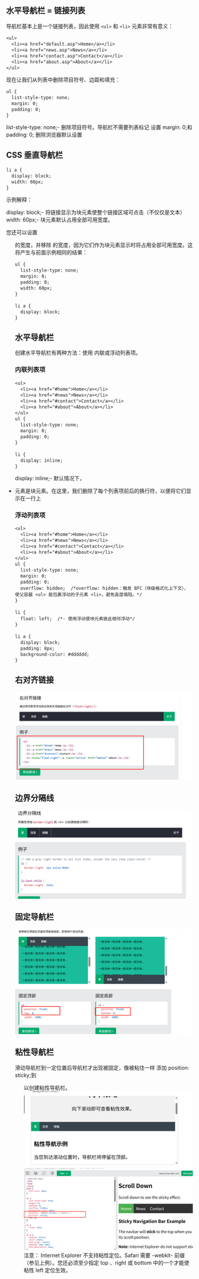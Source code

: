 ## 水平导航栏 = 链接列表

导航栏基本上是一个链接列表，因此使用 `<ul>` 和 `<li>` 元素非常有意义：

```
<ul>
  <li><a href="default.asp">Home</a></li>
  <li><a href="news.asp">News</a></li>
  <li><a href="contact.asp">Contact</a></li>
  <li><a href="about.asp">About</a></li>
</ul>
```

现在让我们从列表中删除项目符号、边距和填充：

```
ul {
  list-style-type: none;
  margin: 0;
  padding: 0;
}
```

list-style-type: none;- 删除项目符号。导航栏不需要列表标记
设置 margin: 0;和 padding: 0; 删除浏览器默认设置

## CSS 垂直导航栏

```
li a {
  display: block;
  width: 60px;
}
```

示例解释：

display: block;- 将链接显示为块元素使整个链接区域可点击（不仅仅是文本）
width: 60px;- 块元素默认占用全部可用宽度。

您还可以设置 <ul> 的宽度，并移除 <a> 的宽度，因为它们作为块元素显示时将占用全部可用宽度。这将产生与前面示例相同的结果：

```
ul {
  list-style-type: none;
  margin: 0;
  padding: 0;
  width: 60px;
}

li a {
  display: block;
}
```

## 水平导航栏

创建水平导航栏有两种方法：使用 内联或浮动列表项。

### 内联列表项

```
<ul>
  <li><a href="#home">Home</a></li>
  <li><a href="#news">News</a></li>
  <li><a href="#contact">Contact</a></li>
  <li><a href="#about">About</a></li>
</ul>
ul {
  list-style-type: none;
  margin: 0;
  padding: 0;
}

li {
  display: inline;
}
```

display: inline;- 默认情况下，<li> 元素是块元素。在这里，我们删除了每个列表项前后的换行符，以便将它们显示在一行上

### 浮动列表项

```
<ul>
  <li><a href="#home">Home</a></li>
  <li><a href="#news">News</a></li>
  <li><a href="#contact">Contact</a></li>
  <li><a href="#about">About</a></li>
</ul>
ul {
  list-style-type: none;
  margin: 0;
  padding: 0;
  overflow: hidden;  /*overflow: hidden：触发 BFC（块级格式化上下文），使父容器 <ul> 能包裹浮动的子元素 <li>，避免高度塌陷。*/
}

li {
  float: left;  /*- 使用浮动使块元素彼此相邻浮动*/
}

li a {
  display: block;
  padding: 8px;
  background-color: #dddddd;
}
```

## 右对齐链接

![alt text](右对齐链接.png)

## 边界分隔线

![alt text](边界分隔线.png)

## 固定导航栏

![alt text](固定导航栏.png)

## 粘性导航栏

滑动导航栏到一定位置后导航栏才出现被固定，像被粘住一样
添加 position: sticky;到 <ul> 以创建粘性导航栏。
![alt text](粘性导航.png)
![alt text](粘性导航代码.png)
注意： Internet Explorer 不支持粘性定位。Safari 需要 -webkit- 前缀（参见上例）。您还必须至少指定 top 、right 或 bottom 中的一个才能使粘性 left 定位生效。
